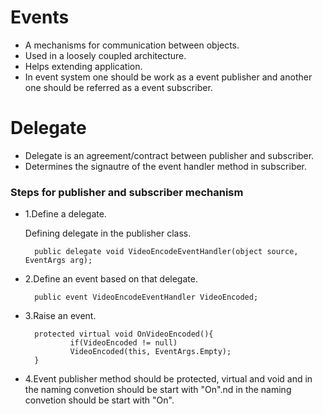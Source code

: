 # Events
- A mechanisms for communication between objects.
- Used in a loosely coupled architecture.
- Helps extending application.
- In event system one should be work as a event publisher and another one should be referred as a event subscriber.

# Delegate

- Delegate is an agreement/contract between publisher and subscriber.
- Determines the signautre of the event handler method in subscriber.

### Steps for publisher and subscriber mechanism

- 1.Define a delegate.

     Defining delegate in the publisher class.<br>

        public delegate void VideoEncodeEventHandler(object source, EventArgs arg);
        
- 2.Define an event based on that delegate.<br>

        public event VideoEncodeEventHandler VideoEncoded;
        
- 3.Raise an event.<br>

        protected virtual void OnVideoEncoded(){
                if(VideoEncoded != null) 
                VideoEncoded(this, EventArgs.Empty);
        }
        
- 4.Event publisher method should be protected, virtual and void and in the naming convetion should be start with "On".nd in the naming convetion should be start with "On".